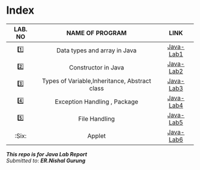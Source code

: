 # Index

LAB. NO | NAME OF PROGRAM | LINK
:------:|:---------------:|:---:
:one: | Data types and array in Java | [Java-Lab1](Java-Lab1/readme.md)
:two: | Constructor in Java | [Java-Lab2](Java-Lab2/readme.md)
:three: | Types of Variable,Inheritance, Abstract class |[Java-Lab3](Java-Lab3/readme.md)
:four:| Exception Handling , Package | [Java-Lab4](Java-Lab4/readme.md)
:five:| File Handling | [Java-Lab5](Java-Lab5/readme.md)
:Six:| Applet | [Java-Lab6](Java-Lab6/readme.md)


***This repo is for Java Lab Report***\
*Submitted to*: ***ER.Nishal Gurung***
